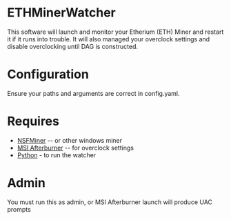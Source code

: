 # ETHMinerWatcher

This software will launch and monitor your Etherium (ETH) Miner and restart it if it runs into trouble.  It will also managed your overclock settings and disable overclocking until DAG is constructed.

# Configuration

Ensure your paths and arguments are correct in config.yaml.

# Requires

* [NSFMiner](https://github.com/no-fee-ethereum-mining/nsfminer) -- or other windows miner
* [MSI Afterburner](https://www.guru3d.com/files-details/msi-afterburner-beta-download.html) -- for overclock settings
* [Python](https://www.python.org/downloads/) - to run the watcher

# Admin

You must run this as admin, or MSI Afterburner launch will produce UAC prompts